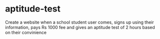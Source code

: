 # aptitude-test
Create a website when a school student user comes, signs up using their information, pays Rs 1000 fee and gives an aptitude test of 2 hours based on their convinience
